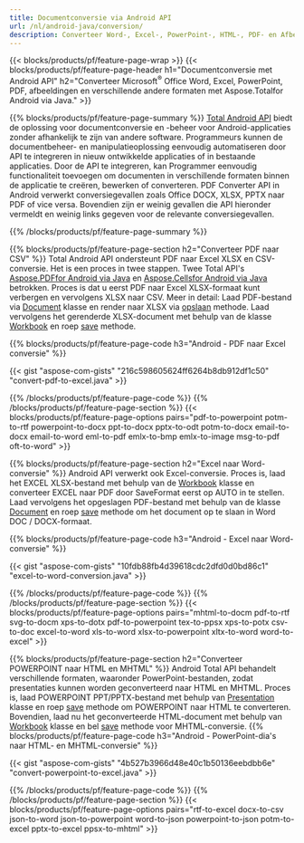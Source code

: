 ```yaml
---
title: Documentconversie via Android API 
url: /nl/android-java/conversion/
description: Converteer Word-, Excel-, PowerPoint-, HTML-, PDF- en Afbeeldingsformaten met behulp van de Android-conversie-API. Android converteert Office docx, xlsx, pptx naar PDF. 
---
```


{{< blocks/products/pf/feature-page-wrap >}}
{{< blocks/products/pf/feature-page-header h1="Documentconversie met Android API" h2="Converteer Microsoft<sup>&reg;</sup> Office Word, Excel, PowerPoint, PDF, afbeeldingen en verschillende andere formaten met Aspose.Totalfor Android via Java." >}}

{{% blocks/products/pf/feature-page-summary %}}
[Total Android API](https://products.aspose.com/total/android-java/) biedt de oplossing voor documentconversie en -beheer voor Android-applicaties zonder afhankelijk te zijn van andere software. Programmeurs kunnen de documentbeheer- en manipulatieoplossing eenvoudig automatiseren door API te integreren in nieuw ontwikkelde applicaties of in bestaande applicaties. Door de API te integreren, kan Programmer eenvoudig functionaliteit toevoegen om documenten in verschillende formaten binnen de applicatie te creëren, bewerken of converteren. PDF Converter API in Android verwerkt conversiegevallen zoals Office DOCX, XLSX, PPTX naar PDF of vice versa. Bovendien zijn er weinig gevallen die API hieronder vermeldt en weinig links gegeven voor de relevante conversiegevallen. 

{{% /blocks/products/pf/feature-page-summary  %}}

{{% blocks/products/pf/feature-page-section  h2="Converteer PDF naar CSV" %}}
Total Android API ondersteunt PDF naar Excel XLSX en CSV-conversie. Het is een proces in twee stappen. Twee Total API's [Aspose.PDFfor Android via Java](https://products.aspose.com/pdf/android-java/) en [Aspose.Cellsfor Android via Java](https://products.aspose.com/cellen/android-java/) betrokken. Proces is dat u eerst PDF naar Excel XLSX-formaat kunt verbergen en vervolgens XLSX naar CSV. Meer in detail: Laad PDF-bestand via [Document](https://reference.aspose.com/pdf/java/com.aspose.pdf/Document) klasse en render naar XLSX via [opslaan](https://reference.aspose.com/pdf/java/com.aspose.pdf/Document#save-java.lang.String-com.aspose.pdf.SaveOptions-) methode. Laad vervolgens het gerenderde XLSX-document met behulp van de klasse [Workbook](https://reference.aspose.com/cells/java/com.aspose.cells/Workbook) en roep [save](https://reference.aspose.com/cells/java/com.aspose.cells/workbook#save(java.lang.String,%20com.aspose.cells.SaveOptions)) methode.

{{% blocks/products/pf/feature-page-code h3="Android - PDF naar Excel conversie" %}}

{{< gist "aspose-com-gists" "216c598605624ff6264b8db912df1c50" "convert-pdf-to-excel.java" >}}

{{% /blocks/products/pf/feature-page-code  %}}
{{% /blocks/products/pf/feature-page-section %}}
{{< blocks/products/pf/feature-page-options pairs="pdf-to-powerpoint potm-to-rtf powerpoint-to-docx ppt-to-docx pptx-to-odt potm-to-docx email-to-docx email-to-word eml-to-pdf emlx-to-bmp emlx-to-image msg-to-pdf oft-to-word" >}}


{{% blocks/products/pf/feature-page-section  h2="Excel naar Word-conversie" %}}
Android API verwerkt ook Excel-conversie. Proces is, laad het EXCEL XLSX-bestand met behulp van de [Workbook](https://reference.aspose.com/cells/java/com.aspose.cells/Workbook) klasse en converteer EXCEL naar PDF door SaveFormat eerst op AUTO in te stellen. Laad vervolgens het opgeslagen PDF-bestand met behulp van de klasse [Document](https://reference.aspose.com/pdf/java/com.aspose.pdf/Document) en roep [save](https://reference.aspose.com/pdf/java/com.aspose.pdf/Document#save-java.lang.String-com.aspose.pdf.SaveOptions-) methode om het document op te slaan in Word DOC / DOCX-formaat.

{{% blocks/products/pf/feature-page-code h3="Android - Excel naar Word-conversie" %}}

{{< gist "aspose-com-gists" "10fdb88fb4d39618cdc2dfd0d0bd86c1" "excel-to-word-conversion.java" >}}

{{% /blocks/products/pf/feature-page-code  %}}
{{% /blocks/products/pf/feature-page-section %}}
{{< blocks/products/pf/feature-page-options pairs="mhtml-to-docm pdf-to-rtf svg-to-docm xps-to-dotx pdf-to-powerpoint tex-to-ppsx xps-to-potx csv-to-doc excel-to-word xls-to-word xlsx-to-powerpoint xltx-to-word word-to-excel" >}}

{{% blocks/products/pf/feature-page-section  h2="Converteer POWERPOINT naar HTML en MHTML" %}}
Android Total API behandelt verschillende formaten, waaronder PowerPoint-bestanden, zodat presentaties kunnen worden geconverteerd naar HTML en MHTML. Proces is, laad POWERPOINT PPT/PPTX-bestand met behulp van [Presentation](https://reference.aspose.com/slides/java/com.aspose.slides/Presentation) klasse en roep [save](https://reference.aspose.com/slides/java/com.aspose.slides/Presentation#save-java.lang.String-int-com.aspose.slides.ISaveOptions-) methode om POWERPOINT naar HTML te converteren. Bovendien, laad nu het geconverteerde HTML-document met behulp van [Workbook](https://reference.aspose.com/cells/java/com.aspose.cells/Workbook) klasse en bel [save](https://reference.aspose.com/cells/java/com.aspose.cells/) methode voor MHTML-conversie. 
{{% blocks/products/pf/feature-page-code h3="Android - PowerPoint-dia's naar HTML- en MHTML-conversie" %}}

{{< gist "aspose-com-gists" "4b527b3966d48e40c1b50136eebdbb6e" "convert-powerpoint-to-excel.java" >}}


{{% /blocks/products/pf/feature-page-code  %}}
{{% /blocks/products/pf/feature-page-section %}}
{{< blocks/products/pf/feature-page-options pairs="rtf-to-excel docx-to-csv json-to-word json-to-powerpoint word-to-json powerpoint-to-json potm-to-excel pptx-to-excel ppsx-to-mhtml" >}}